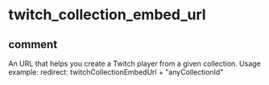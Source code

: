 # twitch_collection_embed_url
## comment

An URL that helps you create a Twitch player from a given collection.
Usage example:
redirect: twitchCollectionEmbedUrl + "anyCollectionId"

